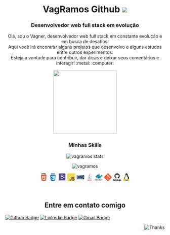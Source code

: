 <h1 align="center">VagRamos Github <img src="https://raw.githubusercontent.com/kaueMarques/kaueMarques/master/hi.gif" width="30px"></h1> 

<h3 align="center">Desenvolvedor web full stack em evolução</h3>

<p align="center">
 Olá, sou o Vagner, desenvolvedor web full stack em constante evolução e em busca de desafios!<br>
 Aqui você irá encontrar alguns projetos que desenvolvo e alguns estudos entre outros experimentos.<br>
 Esteja a vontade para contribuir, dar dicas e deixar seus comentários e interagir! :metal: :computer:
</p>

<p align="center">
 <img width="200" height="200" src="https://user-images.githubusercontent.com/48002360/117884840-7a76d480-b283-11eb-9cd3-bced7dc42b61.png">
</p>

<h3 align="center">Minhas Skills</h3>

<p align="center">
  <img src="https://github-readme-stats.vercel.app/api/top-langs/?username=vagramos&layout=compact&hide=Hack" alt="vagramos stats"/>
</p>

<p align="center">
 <img src="https://github-readme-stats.vercel.app/api?username=vagramos&show_icons=true&theme=dracula" alt="vagramos"/>
</p>

<p align="center">
 <img src="https://raw.githubusercontent.com/devicons/devicon/master/icons/html5/html5-original-wordmark.svg" alt="HTML5" width="25" height="25"/>
 <img src="https://raw.githubusercontent.com/devicons/devicon/master/icons/css3/css3-original-wordmark.svg" alt="CSS3" width="25" height="25"/>
 <img src="https://raw.githubusercontent.com/devicons/devicon/master/icons/bootstrap/bootstrap-plain-wordmark.svg" alt="Bootstrap" width="25" height="25"/>
 <img src="https://raw.githubusercontent.com/devicons/devicon/master/icons/javascript/javascript-original.svg" alt="Javascript" width="25" height="25"/>
 <img src="https://raw.githubusercontent.com/devicons/devicon/master/icons/php/php-original.svg" alt="PHP" width="25" height="25"/>
 <img src="https://raw.githubusercontent.com/devicons/devicon/master/icons/java/java-original-wordmark.svg" alt="Java" width="25" height="25"/>
 <img src="https://raw.githubusercontent.com/devicons/devicon/master/icons/docker/docker-original-wordmark.svg" alt="Docker" width="25" height="25"/>
 <img src="https://raw.githubusercontent.com/devicons/devicon/master/icons/git/git-original.svg" alt="Git" width="25" height="25"/>
 <img src="https://raw.githubusercontent.com/devicons/devicon/master/icons/github/github-original-wordmark.svg" alt="Github" width="25" height="25"/>
 <img src="https://raw.githubusercontent.com/devicons/devicon/master/icons/linux/linux-original.svg" alt="Linux" width="25" height="25"/>
</p>

<br>
<h2 align="center">Entre em contato comigo</h2>

[![Github Badge](https://img.shields.io/badge/-Github-000?style=flat-square&logo=Github&logoColor=white&link=link_do_seu_perfil_no_github)](https://github.com/vagramos)
[![Linkedin Badge](https://img.shields.io/badge/-LinkedIn-blue?style=flat-square&logo=Linkedin&logoColor=white&link=link_do_seu_perfil_no_linkedin)](https://www.linkedin.com/in/vagner-ramos/)
[![Gmail Badge](https://img.shields.io/badge/-Gmail-c14438?style=flat-square&logo=Gmail&logoColor=white&link=mailto:seu_email)](mailto:vag.pare@gmail.com)

<p align="right">
 <img src="https://user-images.githubusercontent.com/48002360/118191689-58b05580-b41b-11eb-8f68-50661bd24241.png" alt="Thanks" width="40" height="40"/>
</p>

<!-- ### Hi there 👋 -->
<!--
**VagRamos/VagRamos** is a ✨ _special_ ✨ repository because its `README.md` (this file) appears on your GitHub profile.

Here are some ideas to get you started:

- 🔭 I’m currently working on ...
- 🌱 I’m currently learning ...
- 👯 I’m looking to collaborate on ...
- 🤔 I’m looking for help with ...
- 💬 Ask me about ...
- 📫 How to reach me: ...
- 😄 Pronouns: ...
- ⚡ Fun fact: ...
- <div>Ícones feitos por <a href="https://www.freepik.com" title="Freepik">Freepik</a> from <a href="https://www.flaticon.com/br/" title="Flaticon">www.flaticon.com</a></div>
-->
